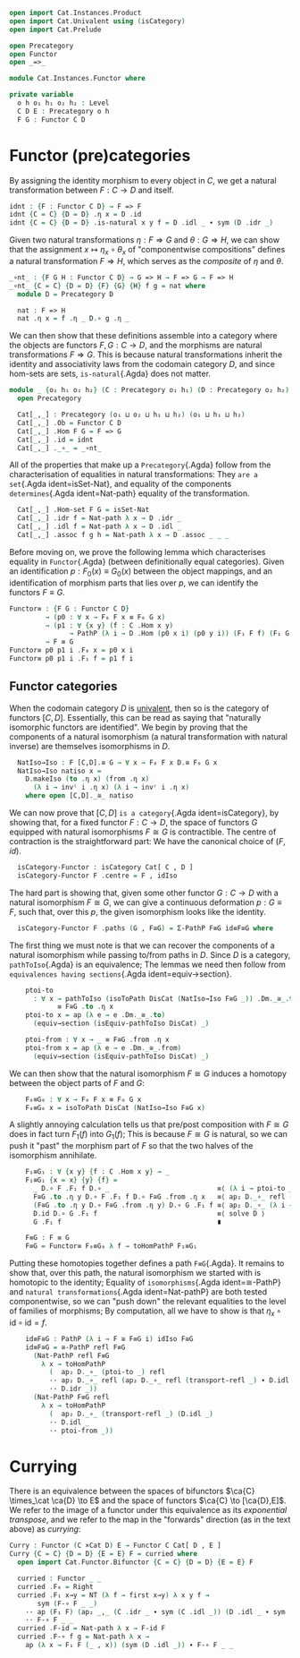 ```agda
open import Cat.Instances.Product
open import Cat.Univalent using (isCategory)
open import Cat.Prelude

open Precategory
open Functor
open _=>_

module Cat.Instances.Functor where

private variable
  o h o₁ h₁ o₂ h₂ : Level
  C D E : Precategory o h
  F G : Functor C D
```

# Functor (pre)categories

By assigning the identity morphism to every object in $C$, we get a
natural transformation between $F : C \to D$ and itself.

```agda
idnt : {F : Functor C D} → F => F
idnt {C = C} {D = D} .η x = D .id
idnt {C = C} {D = D} .is-natural x y f = D .idl _ ∙ sym (D .idr _)
```

Given two natural transformations $\eta : F \Rightarrow G$ and $\theta :
G \Rightarrow H$, we can show that the assignment $x \mapsto \eta_x
\circ \theta_x$ of "componentwise compositions" defines a natural
transformation $F \Rightarrow H$, which serves as the _composite_ of
$\eta$ and $\theta$.

```agda
_∘nt_ : {F G H : Functor C D} → G => H → F => G → F => H
_∘nt_ {C = C} {D = D} {F} {G} {H} f g = nat where
  module D = Precategory D

  nat : F => H
  nat .η x = f .η _ D.∘ g .η _
```

<!--
```agda
  nat .is-natural x y h =
    (f .η y D.∘ g .η y) D.∘ F.₁ h    ≡⟨ sym (D.assoc _ _ _) ⟩
    f .η y D.∘ (g .η y D.∘ F.₁ h)    ≡⟨ ap (D._∘_ (f .η y)) (g .is-natural _ _ _) ⟩
    f .η y D.∘ (G.₁ h D.∘ g .η x)    ≡⟨ D.assoc _ _ _ ⟩
    (f .η y D.∘ G.₁ h) D.∘ (g .η x)  ≡⟨ ap (λ e → e D.∘ (g .η x)) (f .is-natural _ _ _) ⟩
    (H.₁ h D.∘ f .η x) D.∘ (g .η x)  ≡⟨ sym (D.assoc _ _ _) ⟩
    H.₁ h D.∘  f .η _ D.∘ g .η  _    ∎
    where 
      module C = Precategory C
      module F = Functor F
      module G = Functor G
      module H = Functor H
```
-->

We can then show that these definitions assemble into a category where
the objects are functors $F, G : C \to D$, and the morphisms are natural
transformations $F \Rightarrow G$. This is because natural
transformations inherit the identity and associativity laws from the
codomain category $D$, and since hom-sets are sets, `is-natural`{.Agda}
does not matter.

```agda
module _ {o₁ h₁ o₂ h₂} (C : Precategory o₁ h₁) (D : Precategory o₂ h₂) where
  open Precategory

  Cat[_,_] : Precategory (o₁ ⊔ o₂ ⊔ h₁ ⊔ h₂) (o₁ ⊔ h₁ ⊔ h₂)
  Cat[_,_] .Ob = Functor C D
  Cat[_,_] .Hom F G = F => G
  Cat[_,_] .id = idnt
  Cat[_,_] ._∘_ = _∘nt_
```

All of the properties that make up a `Precategory`{.Agda} follow from
the characterisation of equalities in natural transformations: They `are
a set`{.Agda ident=isSet-Nat}, and equality of the components
`determines`{.Agda ident=Nat-path} equality of the transformation.

```agda
  Cat[_,_] .Hom-set F G = isSet-Nat
  Cat[_,_] .idr f = Nat-path λ x → D .idr _
  Cat[_,_] .idl f = Nat-path λ x → D .idl _
  Cat[_,_] .assoc f g h = Nat-path λ x → D .assoc _ _ _
```

Before moving on, we prove the following lemma which characterises
equality in `Functor`{.Agda} (between definitionally equal categories).
Given an identification $p : F_0(x) \equiv G_0(x)$ between the object
mappings, and an identification of morphism parts that lies over $p$, we
can identify the functors $F \equiv G$.

```agda
Functor≡ : {F G : Functor C D}
         → (p0 : ∀ x → F₀ F x ≡ F₀ G x)
         → (p1 : ∀ {x y} (f : C .Hom x y) 
               → PathP (λ i → D .Hom (p0 x i) (p0 y i)) (F₁ F f) (F₁ G f))
         → F ≡ G
Functor≡ p0 p1 i .F₀ x = p0 x i
Functor≡ p0 p1 i .F₁ f = p1 f i
```

<!--
```agda
Functor≡ {C = C} {D = D} {F = F} {G = G} p0 p1 i .F-id = 
  isProp→PathP (λ j → D .Hom-set _ _ (p1 (C .id) j) (D .id)) 
    (F-id F) (F-id G) i
Functor≡ {C = C} {D = D} {F = F} {G = G} p0 p1 i .F-∘ f g = 
  isProp→PathP (λ i → D .Hom-set _ _ (p1 (C ._∘_ f g) i) (D ._∘_ (p1 f i) (p1 g i)))
    (F-∘ F f g) (F-∘ G f g) i
```
-->

## Functor categories

When the codomain category $D$ is [univalent], then so is the category
of functors $[C,D]$. Essentially, this can be read as saying that
"naturally isomorphic functors are identified". We begin by proving that
the components of a natural isomorphism (a natural transformation with
natural inverse) are themselves isomorphisms in $D$.

[univalent]: Cat.Univalent.html

<!--
```agda
module _ {C : Precategory o h} {D : Precategory o₁ h₁} where
  import Cat.Morphism D as D
  import Cat.Morphism Cat[ C , D ] as [C,D]
```
-->

```agda
  NatIso→Iso : F [C,D].≅ G → ∀ x → F₀ F x D.≅ F₀ G x
  NatIso→Iso natiso x = 
    D.makeIso (to .η x) (from .η x) 
      (λ i → invˡ i .η x) (λ i → invʳ i .η x)
    where open [C,D]._≅_ natiso
```

We can now prove that $[C,D]$ `is a category`{.Agda ident=isCategory},
by showing that, for a fixed functor $F : C \to D$, the space of
functors $G$ equipped with natural isomorphisms $F \cong G$ is
contractible. The centre of contraction is the straightforward part: We
have the canonical choice of $(F, id)$.

<!--
```agda
module _ {C : Precategory o₁ h₁} {D : Precategory o₂ h₂} (DisCat : isCategory D) where
  import Cat.Morphism Cat[ C , D ] as [C,D]
  import Cat.Morphism D as Dm using (_≅_)
  open [C,D]
  open Cat.Univalent D hiding (isCategory)
  private module D = Precategory D
```
-->

```agda
  isCategory-Functor : isCategory Cat[ C , D ]
  isCategory-Functor F .centre = F , idIso
```

The hard part is showing that, given some other functor $G : C \to D$
with a natural isomorphism $F \cong G$, we can give a continuous
deformation $p : G \equiv F$, such that, over this $p$, the given
isomorphism looks like the identity. 

```agda
  isCategory-Functor F .paths (G , F≅G) = Σ-PathP F≡G id≡F≅G where
```

The first thing we must note is that we can recover the components of a
natural isomorphism while passing to/from paths in $D$. Since $D$ is a
category, `pathToIso`{.Agda} is an equivalence; The lemmas we need then
follow from `equivalences having sections`{.Agda ident=equiv→section}.

```agda
    ptoi-to 
      : ∀ x → pathToIso (isoToPath DisCat (NatIso→Iso F≅G _)) .Dm._≅_.to 
            ≡ F≅G .to .η x
    ptoi-to x = ap (λ e → e .Dm._≅_.to) 
      (equiv→section (isEquiv-pathToIso DisCat) _)

    ptoi-from : ∀ x → _ ≡ F≅G .from .η x
    ptoi-from x = ap (λ e → e .Dm._≅_.from) 
      (equiv→section (isEquiv-pathToIso DisCat) _)
```

We can then show that the natural isomorphism $F \cong G$ induces a
homotopy between the object parts of $F$ and $G$:

```agda
    F₀≡G₀ : ∀ x → F₀ F x ≡ F₀ G x
    F₀≡G₀ x = isoToPath DisCat (NatIso→Iso F≅G x) 
```

A slightly annoying calculation tells us that pre/post composition with
$F \cong G$ does in fact turn $F_1(f)$ into $G_1(f)$; This is because $F
\cong G$ is natural, so we can push it "past" the morphism part of $F$
so that the two halves of the isomorphism annihilate.

```agda
    F₁≡G₁ : ∀ {x y} {f : C .Hom x y} → _
    F₁≡G₁ {x = x} {y} {f} = 
      _ D.∘ F .F₁ f D.∘ _                           ≡⟨ (λ i → ptoi-to _ i D.∘ F .F₁ f D.∘ ptoi-from _ i) ⟩
      F≅G .to .η y D.∘ F .F₁ f D.∘ F≅G .from .η x   ≡⟨ ap₂ D._∘_ refl (sym (F≅G .from .is-natural _ _ _)) ∙ D.assoc _ _ _ ⟩
      (F≅G .to .η y D.∘ F≅G .from .η y) D.∘ G .F₁ f ≡⟨ ap₂ D._∘_ (λ i → F≅G .invˡ i .η y) refl ⟩
      D.id D.∘ G .F₁ f                              ≡⟨ solve D ⟩
      G .F₁ f                                       ∎

    F≡G : F ≡ G
    F≡G = Functor≡ F₀≡G₀ λ f → toHomPathP F₁≡G₁
```

Putting these homotopies together defines a path `F≡G`{.Agda}. It
remains to show that, over this path, the natural isomorphism we started
with is homotopic to the identity; Equality of `isomorphisms`{.Agda
ident=≅-PathP} and `natural transformations`{.Agda ident=Nat-pathP} are
both tested componentwise, so we can "push down" the relevant equalities
to the level of families of morphisms; By computation, all we have to
show is that $\eta{}_x \circ \mathrm{id} \circ \mathrm{id} = f$.

```agda
    id≡F≅G : PathP (λ i → F ≅ F≡G i) idIso F≅G
    id≡F≅G = ≅-PathP refl F≡G 
      (Nat-PathP refl F≡G
        λ x → toHomPathP 
          (  ap₂ D._∘_ (ptoi-to _) refl 
          ·· ap₂ D._∘_ refl (ap₂ D._∘_ refl (transport-refl _) ∙ D.idl _) 
          ·· D.idr _)) 
      (Nat-PathP F≡G refl 
        λ x → toHomPathP 
          (  ap₂ D._∘_ (transport-refl _) (D.idl _) 
          ·· D.idl _ 
          ·· ptoi-from _))
```

# Currying

There is an equivalence between the spaces of bifunctors 
$\ca{C} \times_\cat \ca{D} \to E$ and the space of functors 
$\ca{C} \to [\ca{D},E]$. We refer to the image of a functor under this
equivalence as its _exponential transpose_, and we refer to the map in
the "forwards" direction (as in the text above) as _currying_:

```agda
Curry : Functor (C ×Cat D) E → Functor C Cat[ D , E ]
Curry {C = C} {D = D} {E = E} F = curried where
  open import Cat.Functor.Bifunctor {C = C} {D = D} {E = E} F

  curried : Functor _ _
  curried .F₀ = Right
  curried .F₁ x→y = NT (λ f → first x→y) λ x y f → 
       sym (F-∘ F _ _) 
    ·· ap (F₁ F) (ap₂ _,_ (C .idr _ ∙ sym (C .idl _)) (D .idl _ ∙ sym (D .idr _))) 
    ·· F-∘ F _ _
  curried .F-id = Nat-path λ x → F-id F
  curried .F-∘ f g = Nat-path λ x → 
    ap (λ x → F₁ F (_ , x)) (sym (D .idl _)) ∙ F-∘ F _ _
```
